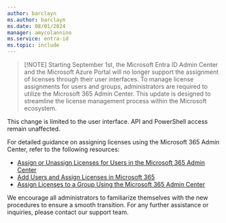 ```yaml
---
author: barclayn
ms.author: barclayn
ms.date: 08/01/2024
manager: amycolannino
ms.service: entra-id
ms.topic: include
---
```


>[!NOTE] Starting September 1st, the Microsoft Entra ID Admin Center and the Microsoft Azure Portal will no longer support the assignment of licenses through their user interfaces. To manage license assignments for users and groups, administrators are required to utilize the Microsoft 365 Admin Center. This update is designed to streamline the license management process within the Microsoft ecosystem.

This change is limited to the user interface. API and PowerShell access remain unaffected. 

For detailed guidance on assigning licenses using the Microsoft 365 Admin Center, refer to the following resources:

- [Assign or Unassign Licenses for Users in the Microsoft 365 Admin Center](https://learn.microsoft.com/microsoft-365/admin/manage/assign-licenses-to-users)
- [Add Users and Assign Licenses in Microsoft 365](https://learn.microsoft.com/microsoft-365/admin/add-users/add-users)
- [Assign Licenses to a Group Using the Microsoft 365 Admin Center](https://learn.microsoft.com/azure/active-directory/users-groups-roles/licensing-groups-assign)

We encourage all administrators to familiarize themselves with the new procedures to ensure a smooth transition. For any further assistance or inquiries, please contact our support team.